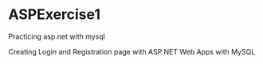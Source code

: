 # ASPExercise1
Practicing asp.net with mysql


Creating Login and Registration page with ASP.NET Web Apps with MySQL
